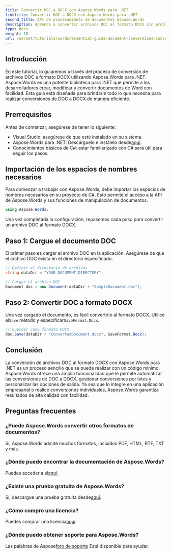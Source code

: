 ```yaml
---
title: Convertir DOC a DOCX con Aspose.Words para .NET
linktitle: Convertir DOC a DOCX con Aspose.Words para .NET
second_title: API de procesamiento de documentos Aspose.Words
description: Aprenda a convertir archivos DOC al formato DOCX sin problemas con Aspose.Words para .NET. Nuestra guía paso a paso cubre los requisitos previos, los ejemplos de código y las opciones avanzadas.
type: docs
weight: 10
url: /es/net/tutorials/words/essential-guide-document-conversions/convert-doc-to-docx/
---
```

## Introducción

En este tutorial, lo guiaremos a través del proceso de conversión de archivos DOC a formato DOCX utilizando Aspose.Words para .NET. Aspose.Words es una potente biblioteca para .NET que permite a los desarrolladores crear, modificar y convertir documentos de Word con facilidad. Esta guía está diseñada para brindarle todo lo que necesita para realizar conversiones de DOC a DOCX de manera eficiente.

## Prerrequisitos

Antes de comenzar, asegúrese de tener lo siguiente:
- Visual Studio: asegúrese de que esté instalado en su sistema.
-  Aspose.Words para .NET: Descárguelo e instálelo desde[aquí](https://releases.aspose.com/words/net/).
- Conocimientos básicos de C#: estar familiarizado con C# será útil para seguir los pasos.

## Importación de los espacios de nombres necesarios

Para comenzar a trabajar con Aspose.Words, debe importar los espacios de nombres necesarios en su proyecto de C#. Esto permite el acceso a la API de Aspose.Words y sus funciones de manipulación de documentos.

```csharp
using Aspose.Words;
```

Una vez completada la configuración, repasemos cada paso para convertir un archivo DOC al formato DOCX.

## Paso 1: Cargue el documento DOC

El primer paso es cargar el archivo DOC en la aplicación. Asegúrese de que el archivo DOC exista en el directorio especificado.

```csharp
// Definir el directorio de archivos
string dataDir = "YOUR_DOCUMENT_DIRECTORY";

// Cargar el archivo DOC
Document doc = new Document(dataDir + "SampleDocument.doc");
```

## Paso 2: Convertir DOC a formato DOCX

 Una vez cargado el documento, es fácil convertirlo al formato DOCX. Utilice el`Save` método y especificar`SaveFormat.Docx`.

```csharp
// Guardar como formato DOCX
doc.Save(dataDir + "ConvertedDocument.docx", SaveFormat.Docx);
```

## Conclusión

La conversión de archivos DOC al formato DOCX con Aspose.Words para .NET es un proceso sencillo que se puede realizar con un código mínimo. Aspose.Words ofrece una amplia funcionalidad que le permite automatizar las conversiones de DOC a DOCX, gestionar conversiones por lotes y personalizar las opciones de salida. Ya sea que lo integre en una aplicación empresarial o realice conversiones individuales, Aspose.Words garantiza resultados de alta calidad con facilidad.

## Preguntas frecuentes

### ¿Puede Aspose.Words convertir otros formatos de documentos?
Sí, Aspose.Words admite muchos formatos, incluidos PDF, HTML, RTF, TXT y más.

### ¿Dónde puedo encontrar la documentación de Aspose.Words?
 Puedes acceder a él[aquí](https://reference.aspose.com/words/net/).

### ¿Existe una prueba gratuita de Aspose.Words?
 Sí, descargue una prueba gratuita desde[aquí](https://releases.aspose.com/).

### ¿Cómo compro una licencia?
 Puedes comprar una licencia[aquí](https://purchase.conholdate.com/buy).

### ¿Dónde puedo obtener soporte para Aspose.Words?
Las palabras de Aspose[foro de soporte](https://forum.aspose.com/c/words/8) Está disponible para ayudar.


